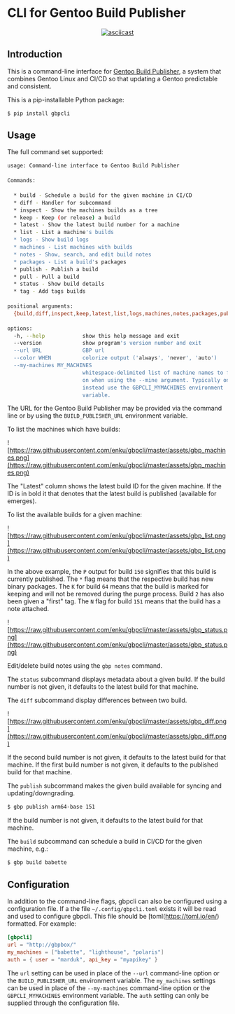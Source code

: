 # CLI for Gentoo Build Publisher

<div align="center">

[![asciicast](https://asciinema.org/a/8oqcjBoC6Miy2MJlqb8gm1UwY.svg)](https://asciinema.org/a/8oqcjBoC6Miy2MJlqb8gm1UwY)

</div>

## Introduction

This is a command-line interface for [Gentoo Build
Publisher](https://github.com/enku/gentoo-build-publisher), a system that
combines Gentoo Linux and CI/CD so that updating a Gentoo predictable and
consistent.

This is a pip-installable Python package:

```bash
$ pip install gbpcli
```

## Usage

The full command set supported:

```bash
usage: Command-line interface to Gentoo Build Publisher

Commands:

  * build - Schedule a build for the given machine in CI/CD
  * diff - Handler for subcommand
  * inspect - Show the machines builds as a tree
  * keep - Keep (or release) a build
  * latest - Show the latest build number for a machine
  * list - List a machine's builds
  * logs - Show build logs
  * machines - List machines with builds
  * notes - Show, search, and edit build notes
  * packages - List a build's packages
  * publish - Publish a build
  * pull - Pull a build
  * status - Show build details
  * tag - Add tags builds

positional arguments:
  {build,diff,inspect,keep,latest,list,logs,machines,notes,packages,publish,pull,status,tag}

options:
  -h, --help            show this help message and exit
  --version             show program's version number and exit
  --url URL             GBP url
  --color WHEN          colorize output ('always', 'never', 'auto')
  --my-machines MY_MACHINES
                        whitespace-delimited list of machine names to filter
                        on when using the --mine argument. Typically one would
                        instead use the GBPCLI_MYMACHINES environment
                        variable.
```

The URL for the Gentoo Build Publisher may be provided via the command line or
by using the `BUILD_PUBLISHER_URL` environment variable.

To list the machines which have builds:

![https://raw.githubusercontent.com/enku/gbpcli/master/assets/gbp_machines.png](https://raw.githubusercontent.com/enku/gbpcli/master/assets/gbp_machines.png)

The "Latest" column shows the latest build ID for the given machine. If the ID
is in bold it that denotes that the latest build is published (available for
emerges).

To list the available builds for a given machine:

![https://raw.githubusercontent.com/enku/gbpcli/master/assets/gbp_list.png](https://raw.githubusercontent.com/enku/gbpcli/master/assets/gbp_list.png)

In the above example, the `P` output for build `150` signifies that this build
is currently published.  The `*` flag means that the respective build has new
binary packages. The `K` for build `64` means that the build is marked for
keeping and will not be removed during the purge process. Build `2` has also
been given a "first" tag.  The `N` flag for build `151` means that the build
has a note attached.

![https://raw.githubusercontent.com/enku/gbpcli/master/assets/gbp_status.png](https://raw.githubusercontent.com/enku/gbpcli/master/assets/gbp_status.png)

Edit/delete build notes using the `gbp notes` command.


The `status` subcommand displays metadata about a given build.  If the build
number is not given, it defaults to the latest build for that machine.

The `diff` subcommand display differences between two build.

![https://raw.githubusercontent.com/enku/gbpcli/master/assets/gbp_diff.png](https://raw.githubusercontent.com/enku/gbpcli/master/assets/gbp_diff.png)

If the second build number is not given, it defaults to the latest build for
that machine.  If the first build number is not given, it defaults to the
published build for that machine.

The `publish` subcommand makes the given build available for syncing and
updating/downgrading.

```bash
$ gbp publish arm64-base 151
```


If the build number is not given, it defaults to the latest build for that
machine.

The `build` subcommand can schedule a build in CI/CD for the given machine,
e.g.:

```bash
$ gbp build babette
```

## Configuration

In addition to the command-line flags, gbpcli can also be configured using a
configuration file. If a the file `~/.config/gbpcli.toml` exists it will be
read and used to configure gbpcli.  This file should be
[toml(https://toml.io/en/) formatted. For example:

```toml
[gbpcli]
url = "http://gbpbox/"
my_machines = ["babette", "lighthouse", "polaris"]
auth = { user = "marduk", api_key = "myapikey" }
```

The `url` setting can be used in place of the `--url` command-line option or
the `BUILD_PUBLISHER_URL` environment variable.  The `my_machines` settings
can be used in place of the `--my-machines` command-line option or the
`GBPCLI_MYMACHINES` environment variable.  The `auth` setting can only be
supplied through the configuration file.
